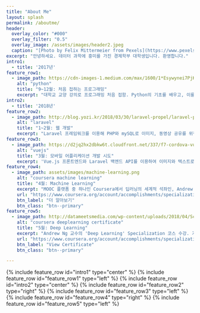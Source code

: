 ```yaml
---
title: "About Me"
layout: splash
permalink: /aboutme/
header:
  overlay_color: "#000"
  overlay_filter: "0.5"
  overlay_image: /assets/images/header2.jpeg
  caption: "[Photo by Felix Mittermeier from Pexels](https://www.pexels.com/photo/blue-and-purple-cosmic-sky-956999/)"
excerpt: "안녕하세요. 데이터 과학에 흥미를 가진 경제학부 대학생입니다. 환영합니다."
intro1:
  - title: '2017년'
feature_row1:
  - image_path: https://cdn-images-1.medium.com/max/1600/1*Esywynei7PjK0uR-luaZ-A.png
    alt: "python"
    title: "9~12월: 처음 접하는 프로그래밍"
    excerpt: "대학교 교양 강의로 프로그래밍 처음 접함. Python의 기초를 배우고, 이를 이용해 여러 문제를 해결해봄."
intro2:
  - title: '2018년'
feature_row2:
  - image_path: http://blog.yozi.kr/2018/03/30/laravel-propel/laravel-propel-logo.jpg
    alt: "laravel"
    title: "1~2월: 웹 개발"
    excerpt: "Laravel 프레임워크를 이용해 PHP와 mySQL로 이미지, 동영상 공유를 위한 다이나믹 웹 개발. Pusher을 이용한 실시간 채팅, Mailgun을 이용한 이메일 자동 송신 기능, 게시물에 댓글과 답글을 달 수 있는 게시판 기능 등이 포함됨."
feature_row3:
  - image_path: https://d2jq2hx2dbkw6t.cloudfront.net/337/f7-cordova-vue.png
    alt: "vuejs"
    title: "3월: 모바일 어플리케이션 개발 시도"
    excerpt: 'Vue.js 프론트엔드와 Laravel 백엔드 API를 이용하여 이미지와 텍스트로 구성된 게시물을 공유할 수 있는 어플리케이션을 만듦. 모바일 친화적인 Framework7 UI를 적용했으나, PhoneGap을 이용하여 모바일 어플리케이션으로 배포하는 것까지 마무리하지는 않음.'
feature_row4:
  - image_path: assets/images/machine-learning.png
    alt: "coursera machine learning"
    title: "4월: Machine Learning"
    excerpt: "MOOC 플랫폼 중 하나인 Coursera에서 딥러닝의 세계적 석좌인, Andrew Ng 스탠포드 대학 교수의 'Machine Learning' 강좌 수강. 머신러닝에 관해서 가장 잘 설명한 것으로 정평이 난 스탠포드 강의의 온라인 버전임."
    url: "https://www.coursera.org/account/accomplishments/specialization/certificate/9HD4TD9Y84HY"
    btn_label: "더 알아보기"
    btn_class: "btn--primary"
feature_row5:
  - image_path: http://datameetsmedia.com/wp-content/uploads/2018/04/Screen-Shot-2018-04-01-at-1.33.45-PM.png
    alt: "coursera deeplearning certificate"
    title: "5월: Deep Learning"
    excerpt: "Andrew Ng 교수의 'Deep Learning' Specialization 코스 수강. 기본적인 Neural Networks, Convolutional Neural Networks, Sequence Models 등을 배우고, 나아가 Hyperparameter tuning 등 실전과 밀접히 연관된 테크닉을 배움."
    url: "https://www.coursera.org/account/accomplishments/specialization/certificate/9HD4TD9Y84HY"
    btn_label: "View Certificate"
    btn_class: "btn--primary"

---
```


{% include feature_row id="intro1" type="center" %}
{% include feature_row id="feature_row1" type="left" %}
{% include feature_row id="intro2" type="center" %}
{% include feature_row id="feature_row2" type="right" %}
{% include feature_row id="feature_row3" type="left" %}
{% include feature_row id="feature_row4" type="right" %}
{% include feature_row id="feature_row5" type="left" %}

